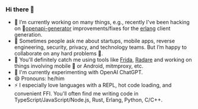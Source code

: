 ### Hi there 👋

- 🔭 I’m currently working on many things, e.g., recently I've been hacking on 🎯[openapi-generator](https://github.com/OpenAPITools/openapi-generator) improvements/fixes for the [erlang](https://www.erlang.org) client generation.
- 🤝 Sometimes people ask me about startups, mobile apps, reverse engineering, security, privacy, and technology teams. But I’m happy to collaborate on any hard problems 🚀. 
- 🙋 You'll definitely catch me using tools like [Frida](https://github.com/frida/frida), [Radare](https://github.com/radareorg/radare2) and working on things involving mobile  or Android, mitmproxy, etc. 
- 🌱 I'm currently experimenting with OpenAI ChatGPT.
- 😄 Pronouns: he/him
- ⚡ I especially love languages with a REPL, hot code loading, and convenient FFI. You'll often find me writing code in TypeScript/JavaScript/Node.js, Rust, Erlang, Python, C/C++.

